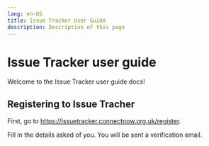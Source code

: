 ```yaml
---
lang: en-US
title: Issue Tracker User Guide
description: Description of this page
---
```

# Issue Tracker user guide
Welcome to the Issue Tracker user guide docs!

## Registering to Issue Tracher

<!-- markdown link -->


First, go to <https://issuetracker.connectnow.org.uk/register>.

Fill in the details asked of you. You will be sent a verification email.